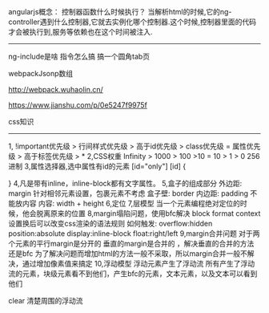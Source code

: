 angularjs概念：
控制器函数什么时候执行？
当解析html的时候,它的ng-controller遇到什么控制器,它就去实例化哪个控制器.这个时候,控制器里面的代码才会被执行到,服务等依赖也在这个时间被注入.

____________________________________
ng-include是啥
指令怎么搞
搞一个圆角tab页

webpackJsonp数组

http://webpack.wuhaolin.cn/

https://www.jianshu.com/p/0e5247f9975f

css知识
______________
1,   !important优先级 > 行间样式优先级 > 高于id优先级 > class优先级 = 属性优先级 > 高于标签优先级 > *
2,CSS权重    Infinity >       1000  > 100         >10          = 10       > 1            > 0
256进制
3,属性选择器,选中属性有id的元素
[id="only"]
[id] {

}
4,凡是带有inline，inline-block都有文字属性。
5,盒子的组成部分
外边距: margin    针对相邻元素设置，包裹元素不考虑
盒子壁: border
内边距: padding   不能放内容
内容: width + height
6,定位
7,层模型
当一个元素编程绝对定位的时候，他会脱离原来的位置
8,margin塌陷问题，使用bfc解决  block format context  设置换后可以改变css渲染的语法规则 
如何触发:
overflow:hidden
position:absolute
display:inline-block
float:right/left
9,margin合并问题
对于两个元素的平行margin是分开的       垂直的margin是合并的 ，解决垂直的合并的方法还是bfc
为了解决问题而增加html的方法一般不采取，所以margin合并一般不解决，通过增加像素值来搞定
10,浮动模型
浮动元素产生了浮动流
所有产生了浮动流的元素，块级元素看不到他们，产生bfc的元素，文本元素，以及文本可以看到他们 

clear 清楚周围的浮动流